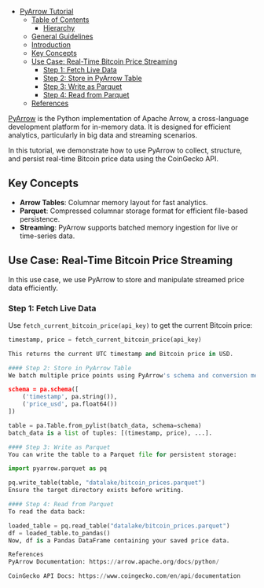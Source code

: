 <!-- toc -->

- [PyArrow Tutorial](#pyarrow-tutorial)
  * [Table of Contents](#table-of-contents)
    + [Hierarchy](#hierarchy)
  * [General Guidelines](#general-guidelines)
  * [Introduction](#introduction)
  * [Key Concepts](#key-concepts)
  * [Use Case: Real-Time Bitcoin Price Streaming](#use-case-real-time-bitcoin-price-streaming)
    + [Step 1: Fetch Live Data](#step-1-fetch-live-data)
    + [Step 2: Store in PyArrow Table](#step-2-store-in-pyarrow-table)
    + [Step 3: Write as Parquet](#step-3-write-as-parquet)
    + [Step 4: Read from Parquet](#step-4-read-from-parquet)
  * [References](#references)

[PyArrow](https://arrow.apache.org/docs/python/) is the Python implementation of Apache Arrow, a cross-language development platform for in-memory data. It is designed for efficient analytics, particularly in big data and streaming scenarios.

In this tutorial, we demonstrate how to use PyArrow to collect, structure, and persist real-time Bitcoin price data using the CoinGecko API.

## Key Concepts

- **Arrow Tables**: Columnar memory layout for fast analytics.
- **Parquet**: Compressed columnar storage format for efficient file-based persistence.
- **Streaming**: PyArrow supports batched memory ingestion for live or time-series data.

## Use Case: Real-Time Bitcoin Price Streaming

In this use case, we use PyArrow to store and manipulate streamed price data efficiently.

### Step 1: Fetch Live Data

Use `fetch_current_bitcoin_price(api_key)` to get the current Bitcoin price:

```python
timestamp, price = fetch_current_bitcoin_price(api_key)

This returns the current UTC timestamp and Bitcoin price in USD.

#### Step 2: Store in PyArrow Table
We batch multiple price points using PyArrow's schema and conversion methods:

schema = pa.schema([
    ('timestamp', pa.string()),
    ('price_usd', pa.float64())
])

table = pa.Table.from_pylist(batch_data, schema=schema)
batch_data is a list of tuples: [(timestamp, price), ...].

#### Step 3: Write as Parquet
You can write the table to a Parquet file for persistent storage:

import pyarrow.parquet as pq

pq.write_table(table, "datalake/bitcoin_prices.parquet")
Ensure the target directory exists before writing.

#### Step 4: Read from Parquet
To read the data back:

loaded_table = pq.read_table("datalake/bitcoin_prices.parquet")
df = loaded_table.to_pandas()
Now, df is a Pandas DataFrame containing your saved price data.

References
PyArrow Documentation: https://arrow.apache.org/docs/python/

CoinGecko API Docs: https://www.coingecko.com/en/api/documentation
